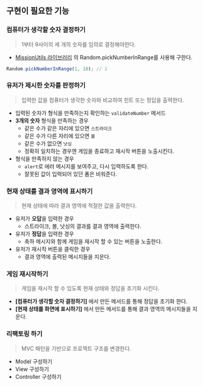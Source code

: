 ## 구현이 필요한 기능

### 컴퓨터가 생각할 숫자 결정하기
> 1부터 9사이의 세 개의 숫자를 임의로 결정해야한다.
- [MissionUtils 라이브러리](https://github.com/woowacourse-projects/javascript-mission-utils#mission-utils) 의 Random.pickNumberInRange를 사용해 구한다.
```js
Random.pickNumberInRange(1, 10); // 1
```

### 유저가 제시한 숫자를 판정하기
> 입력한 값을 컴퓨터가 생각한 숫자와 비교하여 힌트 또는 정답을 출력한다.
- 입력된 숫자가 형식을 만족하는지 확인하는 `validateNumber` 메서드
- **3개의 숫자** 형식을 만족하는 경우
  - 같은 수가 같은 자리에 있으면 `스트라이크`
  - 같은 수가 다른 자리에 있으면 `볼`
  - 같은 수가 없으면 `낫싱`
  - 정확히 일치하는 경우엔 게임을 종료하고 재시작 버튼을 노출시킨다.
- 형식을 만족하지 않는 경우
  - `alert`로 에러 메시지를 보여주고, 다시 입력하도록 한다.
  - 잘못된 값이 입력되어 있던 폼은 비워준다.

### 현재 상태를 결과 영역에 표시하기
> 현재 상태에 따라 결과 영역에 적절한 값을 출력한다.
- 유저가 **오답**을 입력한 경우
  - 스트라이크, 볼, 낫싱의 결과를 결과 영역에 출력한다.
- 유저가 **정답**을 입력한 경우
  - 축하 메시지와 함께 게임을 재시작 할 수 있는 버튼을 노출한다.
- 유저가 재시작 버튼을 클릭한 경우
  - 결과 영역에 출력된 메시지들을 지운다.

### 게임 재시작하기
> 게임을 재시작 할 수 있도록 현재 상태와 정답을 초기화 시킨다.
- **[컴퓨터가 생각할 숫자 결정하기]** 에서 만든 메서드를 통해 정답을 초기화 한다.
- **[현재 상태를 화면에 표시하기]** 에서 만든 메서드를 통해 결과 영역의 메시지들을 지운다.

### 리팩토링 하기
> MVC 패턴을 기반으로 프로젝트 구조를 변경한다.
- Model 구성하기
- View 구성하기
- Controller 구성하기

